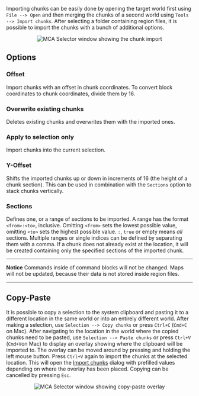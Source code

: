 Importing chunks can be easily done by opening the target world first using `File --> Open` and then merging the
chunks of a second world using `Tools --> Import chunks`. After selecting a folder containing region files, it is
possible to import the chunks with a bunch of additional options.

<p align="center">
  <img src="/Querz/mcaselector/wiki/images/Chunk-Import/import_chunks.png" alt="MCA Selector window showing the chunk import">
</p>

## Options

### Offset

Import chunks with an offset in chunk coordinates. To convert block coordinates to chunk coordinates, divide them by 16.

### Overwrite existing chunks

Deletes existing chunks and overwrites them with the imported ones.

### Apply to selection only

Import chunks into the current selection.

### Y-Offset

Shifts the imported chunks up or down in increments of 16 (the height of a chunk section). This can be used in combination
with the `Sections` option to stack chunks vertically.

### Sections

Defines one, or a range of sections to be imported. A range has the format `<from>:<to>`, inclusive.
Omitting `<from>` sets the lowest possible value, omitting `<to>` sets the highest possible value. `:`, `true` or
empty means _all_ sections. Multiple ranges or single indices can be defined by separating them with a comma. If a
chunk does not already exist at the location, it will be created containing only the specified sections of the
imported chunk.

---

**Notice**
Commands inside of command blocks will not be changed.
Maps will not be updated, because their data is not stored inside region files.

---

## Copy-Paste

It is possible to copy a selection to the system clipboard and pasting it to a different location in the same world
or into an entirely different world.
After making a selection, use `Selection --> Copy chunks` or press `Ctrl+C` (`Cmd+C` on Mac). After navigating to
the location in the world where the copied chunks need to be pasted, use `Selection --> Paste chunks` or press
`Ctrl+V` (`Cmd+V`on Mac) to display an overlay showing where the clipboard will be imported to. The overlay can be
moved around by pressing and holding the left mouse button. Press `Ctrl+V` again to import the chunks at the
selected location. This will open the [Import chunks](Chunk-Import) dialog with prefilled values depending on where
the overlay has been placed.
Copying can be cancelled by pressing `Esc`.

<p align="center">
  <img src="/Querz/mcaselector/wiki/images/Chunk-Import/copy_paste.png" alt="MCA Selector window showing copy-paste overlay">
</p>